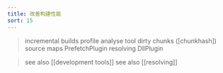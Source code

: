 ```yaml
---
title: 改善构建性能
sort: 15
---
```


> incremental builds
> profile
> analyse tool
> dirty chunks ([chunkhash])
> source maps
> PrefetchPlugin
> resolving
> DllPlugin

> see also [[development tools]]
> see also [[resolving]]
